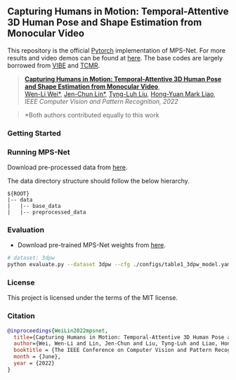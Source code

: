 ## Capturing Humans in Motion: Temporal-Attentive 3D Human Pose and Shape Estimation from Monocular Video

This repository is the official [Pytorch](https://pytorch.org/) implementation of MPS-Net. 
For more results and video demos can be found at [here](https://mps-net.github.io/MPS-Net/).
The base codes are largely borrowed from [VIBE](https://github.com/mkocabas/VIBE) and [TCMR](https://github.com/hongsukchoi/TCMR_RELEASE).

> [**Capturing Humans in Motion: Temporal-Attentive 3D Human Pose and Shape Estimation from Monocular Video**](https://arxiv.org/abs/2203.08534),            
> [Wen-Li Wei*](), [Jen-Chun Lin*](https://sites.google.com/site/jenchunlin/), 
[Tyng-Luh Liu](https://homepage.iis.sinica.edu.tw/pages/liutyng/index_en.html), [Hong-Yuan Mark Liao](),        
> *IEEE Computer Vision and Pattern Recognition, 2022* 

> *Both authors contributed equally to this work

### Getting Started

### Running MPS-Net

Download pre-processed data from [here](https://drive.google.com/drive/folders/1h0FxBGLqsxNvUL0J43WkTxp7WgYIBLy-?usp=sharing).

The data directory structure should follow the below hierarchy.
```
${ROOT}  
|-- data  
|   |-- base_data  
|   |-- preprocessed_data  
```

### Evaluation

- Download pre-trained MPS-Net weights from [here]().  
```bash
# dataset: 3dpw
python evaluate.py --dataset 3dpw --cfg ./configs/table1_3dpw_model.yaml --gpu 0 
```

### License
This project is licensed under the terms of the MIT license.

### Citation

```bibtex
@inproceedings{WeiLin2022mpsnet,
  title={Capturing Humans in Motion: Temporal-Attentive 3D Human Pose and Shape Estimation from Monocular Video},
  author={Wei, Wen-Li and Lin, Jen-Chun and Liu, Tyng-Luh and Liao, Hong-Yuan Mark},
  booktitle = {The IEEE Conference on Computer Vision and Pattern Recognition (CVPR)},
  month = {June},
  year = {2022}
}
```
